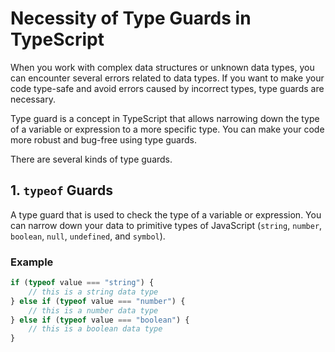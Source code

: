 
# Necessity of Type Guards in TypeScript

When you work with complex data structures or unknown data types, you can encounter several errors related to data types. If you want to make your code type-safe and avoid errors caused by incorrect types, type guards are necessary.

Type guard is a concept in TypeScript that allows narrowing down the type of a variable or expression to a more specific type. You can make your code more robust and bug-free using type guards.

There are several kinds of type guards.

## 1. `typeof` Guards

A type guard that is used to check the type of a variable or expression. You can narrow down your data to primitive types of JavaScript (`string`, `number`, `boolean`, `null`, `undefined`, and `symbol`).

### Example

```typescript
if (typeof value === "string") {
    // this is a string data type
} else if (typeof value === "number") {
    // this is a number data type
} else if (typeof value === "boolean") {
    // this is a boolean data type
}
```